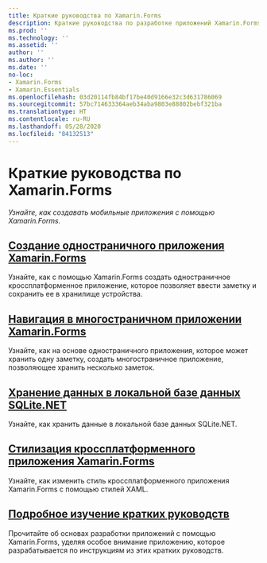 ```yaml
---
title: Краткие руководства по Xamarin.Forms
description: Краткие руководства по разработке приложений Xamarin.Forms с помощью Visual Studio и Visual Studio для Mac.
ms.prod: ''
ms.technology: ''
ms.assetid: ''
author: ''
ms.author: ''
ms.date: ''
no-loc:
- Xamarin.Forms
- Xamarin.Essentials
ms.openlocfilehash: 03d20114fb84bf17be40d9166e32c3d631786069
ms.sourcegitcommit: 57bc714633364aeb34aba9803e88802bebf321ba
ms.translationtype: HT
ms.contentlocale: ru-RU
ms.lasthandoff: 05/28/2020
ms.locfileid: "84132513"
---
```

# <a name="xamarinforms-quickstarts"></a>Краткие руководства по Xamarin.Forms

_Узнайте, как создавать мобильные приложения с помощью Xamarin.Forms._

## <a name="create-a-single-page-xamarinforms-applicationsingle-pagemd"></a>[Создание одностраничного приложения Xamarin.Forms](single-page.md)

Узнайте, как с помощью Xamarin.Forms создать одностраничное кроссплатформенное приложение, которое позволяет ввести заметку и сохранить ее в хранилище устройства.

## <a name="perform-navigation-in-a-multi-page-xamarinforms-applicationmulti-pagemd"></a>[Навигация в многостраничном приложении Xamarin.Forms](multi-page.md)

Узнайте, как на основе одностраничного приложения, которое может хранить одну заметку, создать многостраничное приложение, позволяющее хранить несколько заметок.

## <a name="store-data-in-a-local-sqlitenet-database"></a>[Хранение данных в локальной базе данных SQLite.NET](database.md)

Узнайте, как хранить данные в локальной базе данных SQLite.NET.

## <a name="style-a-cross-platform-xamarinforms-applicationstylingmd"></a>[Стилизация кроссплатформенного приложения Xamarin.Forms](styling.md)

Узнайте, как изменить стиль кроссплатформенного приложения Xamarin.Forms с помощью стилей XAML.

## <a name="quickstart-deep-dive"></a>[Подробное изучение кратких руководств](deepdive.md)

Прочитайте об основах разработки приложений с помощью Xamarin.Forms, уделяя особое внимание приложению, которое разрабатывается по инструкциям из этих кратких руководств.
